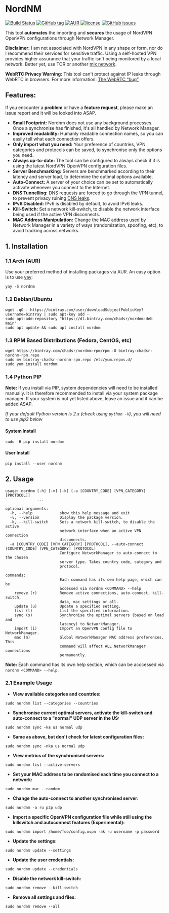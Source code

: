 # NordNM

[![Build Status](https://travis-ci.org/Chadsr/NordVPN-NetworkManager.svg?branch=master)](https://travis-ci.org/Chadsr/NordVPN-NetworkManager)
[![GitHub tag](https://img.shields.io/github/tag/Chadsr/NordVPN-NetworkManager.svg)](https://github.com/Chadsr/NordVPN-NetworkManager/releases)
[![AUR](https://img.shields.io/aur/version/nordnm.svg)](https://aur.archlinux.org/packages/nordnm/)
[![license](https://img.shields.io/github/license/Chadsr/NordVPN-NetworkManager.svg)](https://github.com/Chadsr/NordVPN-NetworkManager/blob/master/LICENSE)
[![GitHub issues](https://img.shields.io/github/issues/Chadsr/NordVPN-NetworkManager.svg)](https://github.com/Chadsr/NordVPN-NetworkManager/issues)

This tool **automates** the importing and **secures** the usage of NordVPN OpenVPN configurations through Network Manager.

**Disclaimer:** I am not associated with NordVPN in any shape or form, nor do I recommend their services for sensitive traffic. Using a self-hosted VPN provides higher assurance that your traffic isn't being monitored by a local network. Better yet, use TOR or another [mix network](https://en.wikipedia.org/wiki/Mix_network).

**WebRTC Privacy Warning:**
This tool can't protect against IP leaks through WebRTC in browsers. For more information: [The WebRTC “bug”](https://www.bestvpn.com/a-complete-guide-to-ip-leaks/#webrtc)

## Features:
If you encounter a **problem** or have a **feature request**, please make an issue report and it will be looked into ASAP.

- **Small Footprint:** Nordnm does not use any background processes. Once a synchronise has finished, it's all handled by Network Manager.
- **Improved readability:**
  Humanly readable connection names, so you can easily tell what each connection offers.
- **Only import what you need:**
  Your preference of countries, VPN categories and protocols can be saved, to synchronise only the options you need.
- **Always up-to-date:**
  The tool can be configured to always check if it is using the latest NordVPN OpenVPN configuration files.
- **Server Benchmarking:**
  Servers are benchmarked according to their latency and server load, to determine the optimal options available.
- **Auto-Connect:**
  A server of your choice can be set to automatically activate whenever you connect to the Internet.
- **DNS Tunnelling:**
  DNS requests are forced to go through the VPN tunnel, to prevent privacy ruining [DNS leaks](https://en.wikipedia.org/wiki/DNS_leak).
- **IPv6 Disabled:**
  IPv6 is disabled by default, to avoid IPv6 leaks.
- **Kill-Switch:**
  Set a network kill-switch, to disable the network interface being used if the active VPN disconnects.
- **MAC Address Manipulation:**
  Change the MAC address used by Network Manager in a variety of ways (randomization, spoofing, etc), to avoid tracking across networks.

## 1. Installation
### 1.1 Arch (AUR)
Use your preferred method of installing packages via AUR. An easy option is to use [yay](https://github.com/Jguer/yay):
```
yay -S nordnm
```

### 1.2 Debian/Ubuntu
```
wget -qO - https://bintray.com/user/downloadSubjectPublicKey?username=bintray | sudo apt-key add -
sudo apt-add-repository "https://dl.bintray.com/chadsr/nordnm-deb main"
sudo apt update && sudo apt install nordnm
```

### 1.3 RPM Based Distributions (Fedora, CentOS, etc)
```
wget https://bintray.com/chadsr/nordnm-rpm/rpm -O bintray-chadsr-nordnm-rpm.repo
sudo mv bintray-chadsr-nordnm-rpm.repo /etc/yum.repos.d/
sudo yum install nordnm
```

### 1.4 Python PIP
**Note:** If you install via PIP, system dependencies will need to be installed manually. It is therefore recommended to install via your system package manager. If your system is not yet listed above, leave an issue and it can be added ASAP.

*If your default Python version is 2.x (check using `python -V`), you will need to use pip3 below*

#### System Install
```
sudo -H pip install nordnm
```

#### User Install
```
pip install --user nordnm
```

## 2. Usage
```
usage: nordnm [-h] [-v] [-k] [-a [COUNTRY_CODE] [VPN_CATEGORY] [PROTOCOL]]
              ...

optional arguments:
  -h, --help            show this help message and exit
  -v, --version         Display the package version.
  -k, --kill-switch     Sets a network kill-switch, to disable the active
                        network interface when an active VPN connection
                        disconnects.
  -a [COUNTRY_CODE] [VPN_CATEGORY] [PROTOCOL], --auto-connect [COUNTRY_CODE] [VPN_CATEGORY] [PROTOCOL]
                        Configure NetworkManager to auto-connect to the chosen
                        server type. Takes country code, category and
                        protocol.

commands:
                        Each command has its own help page, which can be
                        accessed via nordnm <COMMAND> --help
    remove (r)          Remove active connections, auto-connect, kill-switch,
                        data, mac settings or all.
    update (u)          Update a specified setting.
    list (l)            List the specified information.
    sync (s)            Synchronise the optimal servers (based on load and
                        latency) to NetworkManager.
    import (i)          Import an OpenVPN config file to NetworkManager.
    mac (m)             Global NetworkManager MAC address preferences. This
                        command will affect ALL NetworkManager connections
                        permanently.
```

**Note:** Each command has its own help section, which can be acccessed via `nordnm <COMMAND> --help`.

### 2.1 Example Usage
- **View available categories and countries:**
```
sudo nordnm list --categories --countries
```

- **Synchronise current optimal servers, activate the kill-switch and auto-connect to a "normal" UDP server in the US:**
```
sudo nordnm sync -ka us normal udp
```

- **Same as above, but don't check for latest configuration files:**
```
sudo nordnm sync -nka us normal udp
```

- **View metrics of the synchronised servers:**
```
sudo nordnm list --active-servers
```

- **Set your MAC address to be randomised each time you connect to a network:**
```
sudo nordnm mac --random
```

- **Change the auto-connect to another synchronised server:**
```
sudo nordnm -a ru p2p udp
```

- **Import a specific OpenVPN configuration file while still using the killswitch and autoconnect features (Experimental):**
```
sudo nordnm import /home/foo/config.ovpn -ak -u username -p password
```

- **Update the settings:**
```
sudo nordnm update --settings
```

- **Update the user credentials:**
```
sudo nordnm update --credentials
```

- **Disable the network kill-switch:**
```
sudo nordnm remove --kill-switch
```

- **Remove all settings and files:**
```
sudo nordnm remove --all
```
